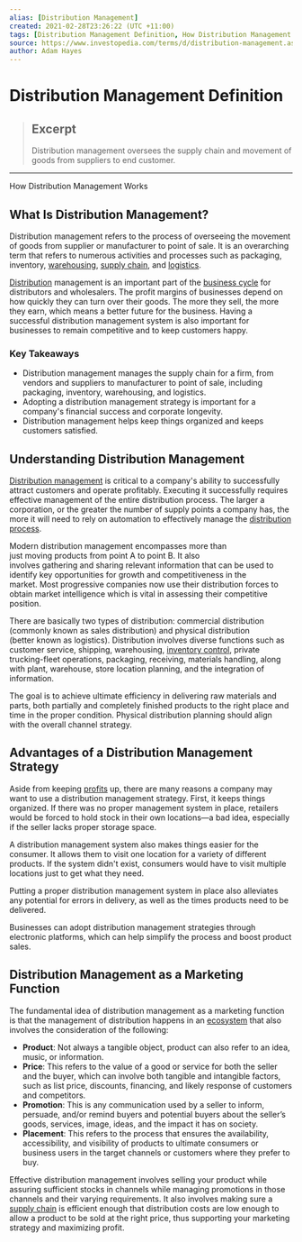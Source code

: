 ```yaml
---
alias: [Distribution Management]
created: 2021-02-28T23:26:22 (UTC +11:00)
tags: [Distribution Management Definition, How Distribution Management Works]
source: https://www.investopedia.com/terms/d/distribution-management.asp
author: Adam Hayes
---
```


# Distribution Management Definition

> ## Excerpt
> Distribution management oversees the supply chain and movement of goods from suppliers to end customer.

---

How Distribution Management Works
## What Is Distribution Management?

Distribution management refers to the process of overseeing the movement of goods from supplier or manufacturer to point of sale. It is an overarching term that refers to numerous activities and processes such as packaging, inventory, [warehousing](https://www.investopedia.com/terms/w/warehousing.asp), [supply chain](https://www.investopedia.com/terms/s/supplychain.asp), and [logistics](https://www.investopedia.com/terms/l/logistics.asp).

[Distribution](https://www.investopedia.com/ask/answers/052115/what-difference-between-direct-and-indirect-distribution-channel.asp) management is an important part of the [business cycle](https://www.investopedia.com/terms/b/businesscycle.asp) for distributors and wholesalers. The profit margins of businesses depend on how quickly they can turn over their goods. The more they sell, the more they earn, which means a better future for the business. Having a successful distribution management system is also important for businesses to remain competitive and to keep customers happy.

### Key Takeaways

-   Distribution management manages the supply chain for a firm, from vendors and suppliers to manufacturer to point of sale, including packaging, inventory, warehousing, and logistics.
-   Adopting a distribution management strategy is important for a company's financial success and corporate longevity.
-   Distribution management helps keep things organized and keeps customers satisfied.

## Understanding Distribution Management

[Distribution management](https://www.investopedia.com/articles/investing/100714/using-normal-distribution-formula-optimize-your-portfolio.asp) is critical to a company's ability to successfully attract customers and operate profitably. Executing it successfully requires effective management of the entire distribution process. The larger a corporation, or the greater the number of supply points a company has, the more it will need to rely on automation to effectively manage the [distribution process](https://www.investopedia.com/terms/d/distribution-network.asp).

Modern distribution management encompasses more than just moving products from point A to point B. It also involves gathering and sharing relevant information that can be used to identify key opportunities for growth and competitiveness in the market. Most progressive companies now use their distribution forces to obtain market intelligence which is vital in assessing their competitive position.

There are basically two types of distribution: commercial distribution (commonly known as sales distribution) and physical distribution (better known as logistics). Distribution involves diverse functions such as customer service, shipping, warehousing, [inventory control](https://www.investopedia.com/terms/h/hifo.asp), private trucking-fleet operations, packaging, receiving, materials handling, along with plant, warehouse, store location planning, and the integration of information.

The goal is to achieve ultimate efficiency in delivering raw materials and parts, both partially and completely finished products to the right place and time in the proper condition. Physical distribution planning should align with the overall channel strategy.

## Advantages of a Distribution Management Strategy

Aside from keeping [profits](https://www.investopedia.com/articles/investing/062113/understanding-profit-metrics-gross-operating-and-net-profits.asp) up, there are many reasons a company may want to use a distribution management strategy. First, it keeps things organized. If there was no proper management system in place, retailers would be forced to hold stock in their own locations—a bad idea, especially if the seller lacks proper storage space.

A distribution management system also makes things easier for the consumer. It allows them to visit one location for a variety of different products. If the system didn't exist, consumers would have to visit multiple locations just to get what they need.

Putting a proper distribution management system in place also alleviates any potential for errors in delivery, as well as the times products need to be delivered.

Businesses can adopt distribution management strategies through electronic platforms, which can help simplify the process and boost product sales.

## Distribution Management as a Marketing Function

The fundamental idea of distribution management as a marketing function is that the management of distribution happens in an [ecosystem](https://www.investopedia.com/articles/investing/062315/understanding-alibabas-business-model.asp) that also involves the consideration of the following:

-   **Product**: Not always a tangible object, product can also refer to an idea, music, or information.
-   **Price**: This refers to the value of a good or service for both the seller and the buyer, which can involve both tangible and intangible factors, such as list price, discounts, financing, and likely response of customers and competitors.
-   **Promotion**: This is any communication used by a seller to inform, persuade, and/or remind buyers and potential buyers about the seller’s goods, services, image, ideas, and the impact it has on society.
-   **Placement**: This refers to the process that ensures the availability, accessibility, and visibility of products to ultimate consumers or business users in the target channels or customers where they prefer to buy.

Effective distribution management involves selling your product while assuring sufficient stocks in channels while managing promotions in those channels and their varying requirements. It also involves making sure a [supply chain](https://www.investopedia.com/terms/s/scm.asp) is efficient enough that distribution costs are low enough to allow a product to be sold at the right price, thus supporting your marketing strategy and maximizing profit.
